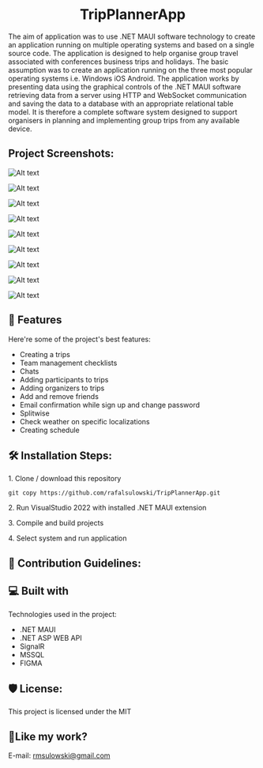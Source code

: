 <h1 align="center" id="title">TripPlannerApp</h1>

<p id="description">The aim of application was to use .NET MAUI software technology to create an application running on multiple operating systems and based on a single source code. The application is designed to help organise group travel associated with conferences business trips and holidays. The basic assumption was to create an application running on the three most popular operating systems i.e. Windows iOS Android. The application works by presenting data using the graphical controls of the .NET MAUI software retrieving data from a server using HTTP and WebSocket communication and saving the data to a database with an appropriate relational table model. It is therefore a complete software system designed to support organisers in planning and implementing group trips from any available device.</p>

<h2>Project Screenshots:</h2>

![Alt text](https://github.com/rafalsulowski/TripPlannerApp/assets/48453164/3b13fcc6-918c-4d8a-a489-b7d10832be1c)

![Alt text](https://github.com/rafalsulowski/TripPlannerApp/assets/48453164/ddd69c5b-e1b7-494f-a17d-77c711c6a908)

![Alt text]()

![Alt text]()

![Alt text]()

![Alt text]()

![Alt text]()


![Alt text]()

![Alt text]()
  
<h2>🧐 Features</h2>

Here're some of the project's best features:

*   Creating a trips
*   Team management checklists
*   Chats
*   Adding participants to trips
*   Adding organizers to trips
*   Add and remove friends
*   Email confirmation while sign up and change password
*   Splitwise
*   Check weather on specific localizations
*   Creating schedule

<h2>🛠️ Installation Steps:</h2>

<p>1. Clone / download this repository</p>

```
git copy https://github.com/rafalsulowski/TripPlannerApp.git
```

<p>2. Run VisualStudio 2022 with installed .NET MAUI extension</p>

<p>3. Compile and build projects</p>

<p>4. Select system and run application</p>

<h2>🍰 Contribution Guidelines:</h2>

  
  
<h2>💻 Built with</h2>

Technologies used in the project:

*   .NET MAUI
*   .NET ASP WEB API
*   SignalR
*   MSSQL
*   FIGMA

<h2>🛡️ License:</h2>

This project is licensed under the MIT

<h2>💖Like my work?</h2>

E-mail: rmsulowski@gmail.com
